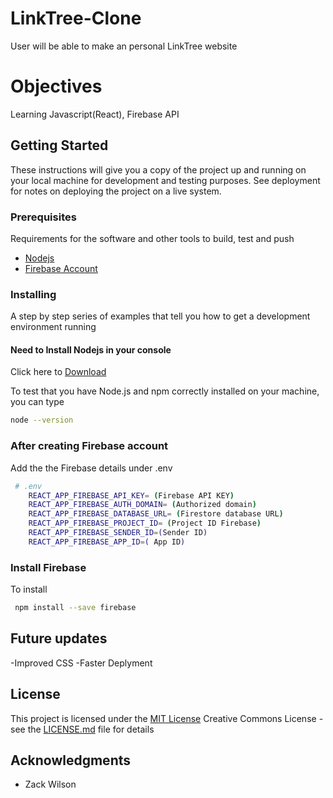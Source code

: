 # LinkTree-Clone

User will be able to make an personal LinkTree website

# Objectives

Learning Javascript(React), Firebase API

## Getting Started

These instructions will give you a copy of the project up and running on
your local machine for development and testing purposes. See deployment
for notes on deploying the project on a live system.

### Prerequisites

Requirements for the software and other tools to build, test and push

- [Nodejs](https://nodejs.org/en/download/)
- [Firebase Account](https://firebase.google.com/)

### Installing

A step by step series of examples that tell you how to get a development
environment running

#### Need to Install Nodejs in your console

Click here to [Download](https://nodejs.org/en/download/)

To test that you have Node.js and npm correctly installed on your machine, you can type

```sh
node --version
```

### After creating Firebase account

Add the the Firebase details under .env

```sh
 # .env
    REACT_APP_FIREBASE_API_KEY= (Firebase API KEY)
    REACT_APP_FIREBASE_AUTH_DOMAIN= (Authorized domain)
    REACT_APP_FIREBASE_DATABASE_URL= (Firestore database URL)
    REACT_APP_FIREBASE_PROJECT_ID= (Project ID Firebase)
    REACT_APP_FIREBASE_SENDER_ID=(Sender ID)
    REACT_APP_FIREBASE_APP_ID=( App ID)
```

### Install Firebase

To install

```sh
 npm install --save firebase
```

## Future updates

-Improved CSS
-Faster Deplyment

## License

This project is licensed under the [MIT License](LICENSE.md)
Creative Commons License - see the [LICENSE.md](LICENSE.md) file for
details

## Acknowledgments

- Zack Wilson

